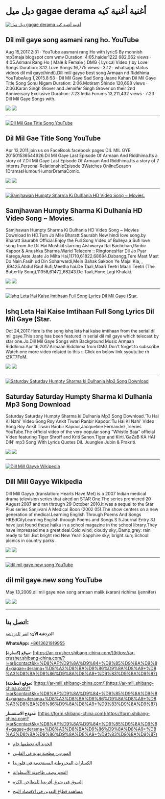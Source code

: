 # ديل ميل gagae derama أغنية أغنية كيه

<a href="https://swt.shibang-china.com/?l=ar&img&k=%D8%AF%D9%8A%D9%84+%D9%85%D9%8A%D9%84+gagae+derama+%D8%A3%D8%BA%D9%86%D9%8A%D8%A9+%D8%A3%D8%BA%D9%86%D9%8A%D8%A9+%D9%83%D9%8A%D9%87" target="_blank">![ديل ميل gagae derama أغنية أغنية كيه](http://static.shibang-china.com/all-800x300/802.jpg)</a>

## Dil mil gaye song asmani rang ho. YouTube
Aug 15,2017.2:31 &middot; YouTube aasmani rang Ho with lyricS By mohnish mp3maja blogspot com wmv Duration: 4:05.haider1222 682,062 views &middot; 4:05.Asmani Rang Ho ( Male &amp; Female ) DMG { Lyrical Video } by Love Songs Duration: 3:12.Love Songs 16,775 views &middot; 3:12 &middot; whatsapp status videos dil mil gaye(hindi).Dill mill gayye best song Armaan nd Riddhima YouTubeAug 1,2015.8:53 &middot; Dil Mil Gaye Sad Song Jaane Kahan Dil Mil Gaye Title Song Sonu Nigam Duration: 2:06.Motiram Shinde 120,698 views &middot; 2:06.Karan Singh Grover and Jennifer Singh Grover on their 2nd Anniversary Exclusive Duration: 7:23.India Forums 13,211,432 views &middot; 7:23 &middot; Dill Mil Gaye Songs with.


<a href="https://whatsapp.shibangsoft.com/WhatsApp.php" target="_blank" title="WhatsApp">![](http://static.shibang-china.com/icon/whatsapp.png)</a> <a href="https://swt.shibang-china.com/?l=ar&icon&k=%D8%AF%D9%8A%D9%84+%D9%85%D9%8A%D9%84+gagae+derama+%D8%A3%D8%BA%D9%86%D9%8A%D8%A9+%D8%A3%D8%BA%D9%86%D9%8A%D8%A9+%D9%83%D9%8A%D9%87" target="_blank">![](http://static.shibang-china.com/icon/chat-ar.png)</a>

---

<a href="https://swt.shibang-china.com/?l=ar&img&k=%D8%AF%D9%8A%D9%84+%D9%85%D9%8A%D9%84+gagae+derama+%D8%A3%D8%BA%D9%86%D9%8A%D8%A9+%D8%A3%D8%BA%D9%86%D9%8A%D8%A9+%D9%83%D9%8A%D9%87" target="_blank">![Dil Mil Gae Title Song YouTube](http://static.shibang-china.com/all-800x300/1065.jpg)</a>

## Dil Mil Gae Title Song YouTube
Apr 13,2011.join us on FaceBook.facebook pages DIL MIL GYE 201501536544926.Dil Mil Gaye Last Episode Of Armaan And Riddhima.Its a story of 7.Dil Mil Gaye Last Episode Of Armaan And Riddhima.Its a story of 7 interns.Personal RelationshipEpisode 3Watches OnlineSeason 1DramasHumourHumorDramaComic.


<a href="https://whatsapp.shibangsoft.com/WhatsApp.php" target="_blank" title="WhatsApp">![](http://static.shibang-china.com/icon/whatsapp.png)</a> <a href="https://swt.shibang-china.com/?l=ar&icon&k=%D8%AF%D9%8A%D9%84+%D9%85%D9%8A%D9%84+gagae+derama+%D8%A3%D8%BA%D9%86%D9%8A%D8%A9+%D8%A3%D8%BA%D9%86%D9%8A%D8%A9+%D9%83%D9%8A%D9%87" target="_blank">![](http://static.shibang-china.com/icon/chat-ar.png)</a>

---

<a href="https://swt.shibang-china.com/?l=ar&img&k=%D8%AF%D9%8A%D9%84+%D9%85%D9%8A%D9%84+gagae+derama+%D8%A3%D8%BA%D9%86%D9%8A%D8%A9+%D8%A3%D8%BA%D9%86%D9%8A%D8%A9+%D9%83%D9%8A%D9%87" target="_blank">![Samjhawan Humpty Sharma Ki Dulhania HD Video Song ~ Movies.](http://static.shibang-china.com/all-800x300/1407.jpg)</a>

## Samjhawan Humpty Sharma Ki Dulhania HD Video Song ~ Movies.
Samjhawan Humpty Sharma Ki Dulhania HD Video Song ~ Movies Download In HD.Tum Jo Mile Bharatt Saurabh New hindi love song.by Bharatt Saurabh Official.Enjoy the Full Song Video of Bulleya,a Sufi love song from Ae Dil Hai Mushkil starring Aishwarya Rai Bachchan,Ranbir Kapoor &amp; Anushka Sharma.Warid Telecom :: RingtonesHar Dil Jo Pyar Karega,Aate Jaate Jo Milta Hai,11710,61822,68684.Dabangg,Tere Mast Mast Do Nain.Fasih ud Din Soharwardi,Mein Bahak Sakoon Ye Majal Kia, , ,69425.Abdul Rauf Rufi,Meetha hai.De Taali,Maari Teetri Maari Teetri (The Butterfly Song),11358,61472,68243.De Taali,Hone Lagi Khulaki.


<a href="https://whatsapp.shibangsoft.com/WhatsApp.php" target="_blank" title="WhatsApp">![](http://static.shibang-china.com/icon/whatsapp.png)</a> <a href="https://swt.shibang-china.com/?l=ar&icon&k=%D8%AF%D9%8A%D9%84+%D9%85%D9%8A%D9%84+gagae+derama+%D8%A3%D8%BA%D9%86%D9%8A%D8%A9+%D8%A3%D8%BA%D9%86%D9%8A%D8%A9+%D9%83%D9%8A%D9%87" target="_blank">![](http://static.shibang-china.com/icon/chat-ar.png)</a>

---

<a href="https://swt.shibang-china.com/?l=ar&img&k=%D8%AF%D9%8A%D9%84+%D9%85%D9%8A%D9%84+gagae+derama+%D8%A3%D8%BA%D9%86%D9%8A%D8%A9+%D8%A3%D8%BA%D9%86%D9%8A%D8%A9+%D9%83%D9%8A%D9%87" target="_blank">![Ishq Leta Hai Kaise Imtihaan Full Song Lyrics Dil Mil Gaye (Star.](http://static.shibang-china.com/all-800x300/534.jpg)</a>

## Ishq Leta Hai Kaise Imtihaan Full Song Lyrics Dil Mil Gaye (Star.
Oct 24,2017.Here is the song ishq leta hai kaise imtihaan from the serial dil mil gaye.This song has been featured in serial dil mil gaye which telecast by star one.Jo.Dill Mil Gaye Songs with Background Music Armaan Riddhima.Apr 16,2017.Armaan Riddhima from DMG.Don&#39;t forget to subscribe Watch one more video related to this :: Click on below link syoutu.be rh tZKT7FoM.


<a href="https://whatsapp.shibangsoft.com/WhatsApp.php" target="_blank" title="WhatsApp">![](http://static.shibang-china.com/icon/whatsapp.png)</a> <a href="https://swt.shibang-china.com/?l=ar&icon&k=%D8%AF%D9%8A%D9%84+%D9%85%D9%8A%D9%84+gagae+derama+%D8%A3%D8%BA%D9%86%D9%8A%D8%A9+%D8%A3%D8%BA%D9%86%D9%8A%D8%A9+%D9%83%D9%8A%D9%87" target="_blank">![](http://static.shibang-china.com/icon/chat-ar.png)</a>

---

<a href="https://swt.shibang-china.com/?l=ar&img&k=%D8%AF%D9%8A%D9%84+%D9%85%D9%8A%D9%84+gagae+derama+%D8%A3%D8%BA%D9%86%D9%8A%D8%A9+%D8%A3%D8%BA%D9%86%D9%8A%D8%A9+%D9%83%D9%8A%D9%87" target="_blank">![Saturday Saturday Humpty Sharma ki Dulhania Mp3 Song Download](http://static.shibang-china.com/all-800x300/459.jpg)</a>

## Saturday Saturday Humpty Sharma ki Dulhania Mp3 Song Download
Saturday Saturday Humpty Sharma ki Dulhania Mp3 Song Download.&#39;Tu Hai Ki Nahi&#39; Video Song Roy Ankit Tiwari Ranbir Kapoor.&#39;Tu Hai Ki Nahi&#39; Video Song Roy Ankit Tiwari Ranbir Kapoor,Jacqueline Fernandez,Tseries YouTube.The official video of the very popular song &quot;Whistle Baja&quot; official Video featuring Tiger Shroff and Kriti Sanon.Tiger and Kirti.&#39;GaZaB KA HAI DIN&#39; mp3 Song With Lyrics Quotes DiL Juunglee Jubin &amp; Prakriti.


<a href="https://whatsapp.shibangsoft.com/WhatsApp.php" target="_blank" title="WhatsApp">![](http://static.shibang-china.com/icon/whatsapp.png)</a> <a href="https://swt.shibang-china.com/?l=ar&icon&k=%D8%AF%D9%8A%D9%84+%D9%85%D9%8A%D9%84+gagae+derama+%D8%A3%D8%BA%D9%86%D9%8A%D8%A9+%D8%A3%D8%BA%D9%86%D9%8A%D8%A9+%D9%83%D9%8A%D9%87" target="_blank">![](http://static.shibang-china.com/icon/chat-ar.png)</a>

---

<a href="https://swt.shibang-china.com/?l=ar&img&k=%D8%AF%D9%8A%D9%84+%D9%85%D9%8A%D9%84+gagae+derama+%D8%A3%D8%BA%D9%86%D9%8A%D8%A9+%D8%A3%D8%BA%D9%86%D9%8A%D8%A9+%D9%83%D9%8A%D9%87" target="_blank">![Dill Mill Gayye Wikipedia](http://static.shibang-china.com/all-800x300/1392.jpg)</a>

## Dill Mill Gayye Wikipedia
Dill Mill Gayye (translation: Hearts Have Met) is a 2007 Indian medical drama television series that aired on STAR One.The series premiered 20 August 2007 and ran through 29 October 2010.It was a sequel to the Star Plus series Sanjivani A Medical Boon (2002 05).The show centers on a new generation of medical.Learning English Through Poems And Songs HKEdCityLearning English through Poems and Songs.S 5.Journal Entry 3.I have just found these haiku in a school magazine in the school library.They have impressed me a great deal.Cold wind; cloudy sky;.Damp,grey: rain ready to fall .But bright red New Year! Sapphire sky; bright sun;.School picnics in country parks .


<a href="https://whatsapp.shibangsoft.com/WhatsApp.php" target="_blank" title="WhatsApp">![](http://static.shibang-china.com/icon/whatsapp.png)</a> <a href="https://swt.shibang-china.com/?l=ar&icon&k=%D8%AF%D9%8A%D9%84+%D9%85%D9%8A%D9%84+gagae+derama+%D8%A3%D8%BA%D9%86%D9%8A%D8%A9+%D8%A3%D8%BA%D9%86%D9%8A%D8%A9+%D9%83%D9%8A%D9%87" target="_blank">![](http://static.shibang-china.com/icon/chat-ar.png)</a>

---

<a href="https://swt.shibang-china.com/?l=ar&img&k=%D8%AF%D9%8A%D9%84+%D9%85%D9%8A%D9%84+gagae+derama+%D8%A3%D8%BA%D9%86%D9%8A%D8%A9+%D8%A3%D8%BA%D9%86%D9%8A%D8%A9+%D9%83%D9%8A%D9%87" target="_blank">![dil mil gaye.new song YouTube](http://static.shibang-china.com/all-800x300/932.jpg)</a>

## dil mil gaye.new song YouTube
May 13,2009.dil mil gaye new song armaan malik (karan) ridhima (jennifer)

<a href="https://whatsapp.shibangsoft.com/WhatsApp.php" target="_blank" title="WhatsApp">![](http://static.shibang-china.com/icon/whatsapp.png)</a> <a href="https://swt.shibang-china.com/?l=ar&icon&k=%D8%AF%D9%8A%D9%84+%D9%85%D9%8A%D9%84+gagae+derama+%D8%A3%D8%BA%D9%86%D9%8A%D8%A9+%D8%A3%D8%BA%D9%86%D9%8A%D8%A9+%D9%83%D9%8A%D9%87" target="_blank">![](http://static.shibang-china.com/icon/chat-ar.png)</a>

---
## اتصل بنا:

**الدردشة الآن:** [انقر للدردشة](https://swt.shibang-china.com?l=ar&contact&k=%D8%AF%D9%8A%D9%84+%D9%85%D9%8A%D9%84+gagae+derama+%D8%A3%D8%BA%D9%86%D9%8A%D8%A9+%D8%A3%D8%BA%D9%86%D9%8A%D8%A9+%D9%83%D9%8A%D9%87)

**WhatsApp:**  [+8613621919955](https://whatsapp.shibangsoft.com/WhatsApp.php)

**موقع (كسارة):** [https://ar-crusher.shibang-china.com/](https://ar-crusher.shibang-china.com/?l=ar&contact&k=%D8%AF%D9%8A%D9%84+%D9%85%D9%8A%D9%84+gagae+derama+%D8%A3%D8%BA%D9%86%D9%8A%D8%A9+%D8%A3%D8%BA%D9%86%D9%8A%D8%A9+%D9%83%D9%8A%D9%87)

**موقع (مطحنة):** [https://ar-mill.shibang-china.com/](https://ar-mill.shibang-china.com/?l=ar&contact&k=%D8%AF%D9%8A%D9%84+%D9%85%D9%8A%D9%84+gagae+derama+%D8%A3%D8%BA%D9%86%D9%8A%D8%A9+%D8%A3%D8%BA%D9%86%D9%8A%D8%A9+%D9%83%D9%8A%D9%87)

**نموذج الاستفسار:** [https://form.shibang-china.com](https://form.shibang-china.com?l=ar&contact&k=%D8%AF%D9%8A%D9%84+%D9%85%D9%8A%D9%84+gagae+derama+%D8%A3%D8%BA%D9%86%D9%8A%D8%A9+%D8%A3%D8%BA%D9%86%D9%8A%D8%A9+%D9%83%D9%8A%D9%87)

* [الحديد آلة تحطمها خام](../22/%D8%A7%D9%84%D8%AD%D8%AF%D9%8A%D8%AF%20%D8%A2%D9%84%D8%A9%20%D8%AA%D8%AD%D8%B7%D9%85%D9%87%D8%A7%20%D8%AE%D8%A7%D9%85.md)

* [الموردين مطحنة نهاية في الفلبين](../24/%D8%A7%D9%84%D9%85%D9%88%D8%B1%D8%AF%D9%8A%D9%86%20%D9%85%D8%B7%D8%AD%D9%86%D8%A9%20%D9%86%D9%87%D8%A7%D9%8A%D8%A9%20%D9%81%D9%8A%20%D8%A7%D9%84%D9%81%D9%84%D8%A8%D9%8A%D9%86.md)

* [الكسارات المخروطية المستخدمة في فلوريدا](../25/%D8%A7%D9%84%D9%83%D8%B3%D8%A7%D8%B1%D8%A7%D8%AA%20%D8%A7%D9%84%D9%85%D8%AE%D8%B1%D9%88%D8%B7%D9%8A%D8%A9%20%D8%A7%D9%84%D9%85%D8%B3%D8%AA%D8%AE%D8%AF%D9%85%D8%A9%20%D9%81%D9%8A%20%D9%81%D9%84%D9%88%D8%B1%D9%8A%D8%AF%D8%A7.md)

* [الفحم وصف طاحونة الأسطوانة](../23/%D8%A7%D9%84%D9%81%D8%AD%D9%85%20%D9%88%D8%B5%D9%81%20%D8%B7%D8%A7%D8%AD%D9%88%D9%86%D8%A9%20%D8%A7%D9%84%D8%A3%D8%B3%D8%B7%D9%88%D8%A7%D9%86%D8%A9.md)

* [السوق في شرق أفريقيا للمطاحن الكرة](../23/%D8%A7%D9%84%D8%B3%D9%88%D9%82%20%D9%81%D9%8A%20%D8%B4%D8%B1%D9%82%20%D8%A3%D9%81%D8%B1%D9%8A%D9%82%D9%8A%D8%A7%20%D9%84%D9%84%D9%85%D8%B7%D8%A7%D8%AD%D9%86%20%D8%A7%D9%84%D9%83%D8%B1%D8%A9.md)

* [مساهمة قطاع التعدين في الاقتصاد النيج](../21/%D9%85%D8%B3%D8%A7%D9%87%D9%85%D8%A9%20%D9%82%D8%B7%D8%A7%D8%B9%20%D8%A7%D9%84%D8%AA%D8%B9%D8%AF%D9%8A%D9%86%20%D9%81%D9%8A%20%D8%A7%D9%84%D8%A7%D9%82%D8%AA%D8%B5%D8%A7%D8%AF%20%D8%A7%D9%84%D9%86%D9%8A%D8%AC.md)